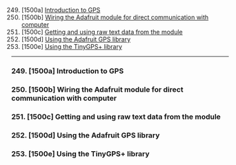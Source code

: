 249. [1500a] [Introduction to GPS](#249)
250. [1500b] [Wiring the Adafruit module for direct communication with computer](#250)
251. [1500c] [Getting and using raw text data from the module](#251)
252. [1500d] [Using the Adafruit GPS library](#252)
253. [1500e] [Using the TinyGPS+ library](#253)

---

### 249. [1500a] Introduction to GPS<a id="249"></a>

### 250. [1500b] Wiring the Adafruit module for direct communication with computer<a id="250"></a>

### 251. [1500c] Getting and using raw text data from the module<a id="251"></a>

### 252. [1500d] Using the Adafruit GPS library<a id="252"></a>

### 253. [1500e] Using the TinyGPS+ library<a id="253"></a>
